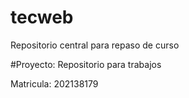 # tecweb
Repositorio central para repaso de curso

#Proyecto: Repositorio para trabajos

Matricula: 202138179
